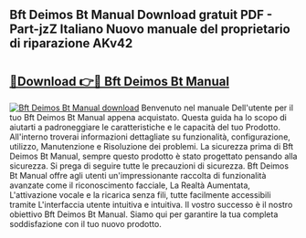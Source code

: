 ## Bft Deimos Bt Manual Download gratuit PDF - Part-jzZ Italiano Nuovo manuale del proprietario di riparazione AKv42

# <h2><a href="http://dfdxyiz.blite.top/?on=Bft+Deimos+Bt+Manual">🔗Download 👉🔴 Bft Deimos Bt Manual</a></h2>

[![Bft Deimos Bt Manual download](https://i.imgur.com/lujVjoI.png)](http://dfdxyiz.blite.top/?on=Bft+Deimos+Bt+Manual)
Benvenuto nel manuale Dell'utente per il tuo Bft Deimos Bt Manual appena acquistato. Questa guida ha lo scopo di aiutarti a padroneggiare le caratteristiche e le capacità del tuo Prodotto. All'interno troverai informazioni dettagliate su funzionalità, configurazione, utilizzo, Manutenzione e Risoluzione dei problemi. La sicurezza prima di Bft Deimos Bt Manual, sempre questo prodotto è stato progettato pensando alla sicurezza. Si prega di seguire tutte le precauzioni di sicurezza. Bft Deimos Bt Manual offre agli utenti un'impressionante raccolta di funzionalità avanzate come il riconoscimento facciale, La Realtà Aumentata, L'attivazione vocale e la ricarica senza fili, tutte facilmente accessibili tramite L'interfaccia utente intuitiva e intuitiva. Il vostro successo è il nostro obiettivo Bft Deimos Bt Manual. Siamo qui per garantire la tua completa soddisfazione con il tuo nuovo prodotto.
